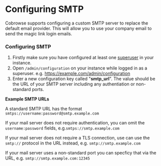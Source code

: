 # Configuring SMTP

Cobrowse supports configuring a custom SMTP server to replace the default email provider. This will allow you to use your company email to send the magic link login emails.

### Configuring SMTP

1. Firstly make sure you have configured at least one [superuser](adding-a-superuser.md) in your instance. 
2. Open `/admin/configuration` on your instance while logged in as a superuser. e.g. https://example.com/admin/configuration
3. Enter a new configuration key called "**smtp\_url**". The value should be the URL of your SMTP server including any authentiation or non-standard ports.

**Example SMTP URLs**

A standard SMTP URL has the format `smtps://username:password@smtp.example.com`

If your mail server does not require authentication, you can omit the `username:password` fields, e.g.`smtps://smtp.example.com` 

If your mail server does not require a TLS connection, use can use the `smtp://` protocol in the URL instead, e.g. `smtp://smtp.example.com`

If your mail server uses a non-standard port you can specficy that via the URL, e.g. `smtp://smtp.example.com:12345`

